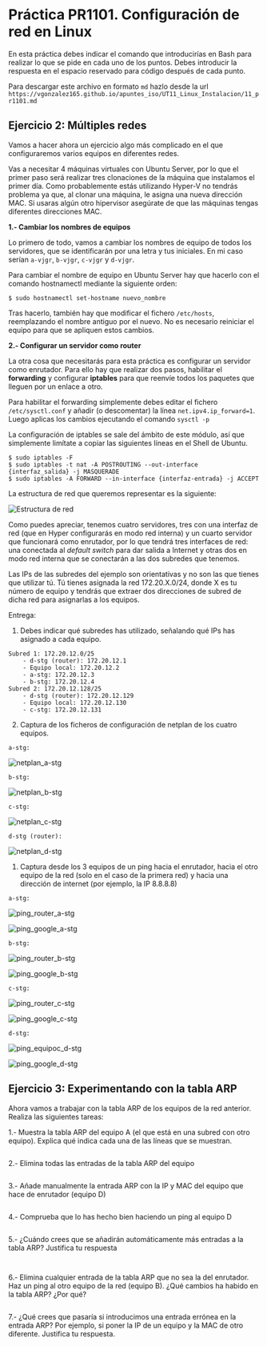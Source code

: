 # Práctica PR1101. Configuración de red en Linux

En esta práctica debes indicar el comando que introducirías en Bash para realizar lo que se pide en cada uno de los puntos. Debes introducir la respuesta en el espacio reservado para código después de cada punto.

Para descargar este archivo en formato `md` hazlo desde la url `https://vgonzalez165.github.io/apuntes_iso/UT11_Linux_Instalacion/11_pr1101.md`


## Ejercicio 2: Múltiples redes

Vamos a hacer ahora un ejercicio algo más complicado en el que configuraremos varios equipos en diferentes redes.

Vas a necesitar 4 máquinas virtuales con Ubuntu Server, por lo que el primer paso será realizar tres clonaciones de la máquina que instalamos el primer día. Como probablemente estás utilizando Hyper-V no tendrás problema ya que, al clonar una máquina, le asigna una nueva dirección MAC. Si usaras algún otro hipervisor asegúrate de que las máquinas tengas diferentes direcciones MAC.

**1.- Cambiar los nombres de equipos**

Lo primero de todo, vamos a cambiar los nombres de equipo de todos los servidores, que se identificarán por una letra y tus iniciales. En mi caso serían `a-vjgr`, `b-vjgr`, `c-vjgr` y `d-vjgr`.

Para cambiar el nombre de equipo en Ubuntu Server hay que hacerlo con el comando hostnamectl mediante la siguiente orden:

```
$ sudo hostnamectl set-hostname nuevo_nombre
```

Tras hacerlo, también hay que modificar el fichero `/etc/hosts`, reemplazando el nombre antiguo por el nuevo. No es necesario reiniciar el equipo para que se apliquen estos cambios.

**2.- Configurar un servidor como router**

La otra cosa que necesitarás para esta práctica es configurar un servidor como enrutador. Para ello hay que realizar dos pasos, habilitar el **forwarding** y configurar **iptables** para que reenvíe todos los paquetes que lleguen por un enlace a otro.

Para habilitar el forwarding simplemente debes editar el fichero `/etc/sysctl.conf` y añadir (o descomentar) la línea `net.ipv4.ip_forward=1`. Luego aplicas los cambios ejecutando el comando `sysctl -p`

La configuración de iptables se sale del ámbito de este módulo, así que simplemente limítate a copiar las siguientes líneas en el Shell de Ubuntu.

```
$ sudo iptables -F
$ sudo iptables -t nat -A POSTROUTING --out-interface {interfaz_salida} -j MASQUERADE
$ sudo iptables -A FORWARD --in-interface {interfaz-entrada} -j ACCEPT
```

La estructura de red que queremos representar es la siguiente:

![Estructura de red](imgs/pr1101.png)
 
Como puedes apreciar, tenemos cuatro servidores, tres con una interfaz de red (que en Hyper  configurarás en modo red interna) y un cuarto servidor que funcionará como enrutador, por lo que tendrá tres interfaces de red: una conectada al *default switch*  para dar salida a Internet y otras dos en modo red interna que se conectarán a las dos subredes que tenemos.

Las IPs de las subredes del ejemplo son orientativas y no son las que tienes que utilizar tú. Tú tienes asignada la red 172.20.X.0/24, donde X es tu número de equipo y tendrás que extraer dos direcciones de subred de dicha red para asignarlas a los equipos.

Entrega: 

1. Debes indicar qué subredes has utilizado, señalando qué IPs has asignado a cada equipo.

```
Subred 1: 172.20.12.0/25
    - d-stg (router): 172.20.12.1
    - Equipo local: 172.20.12.2
    - a-stg: 172.20.12.3
    - b-stg: 172.20.12.4
Subred 2: 172.20.12.128/25
    - d-stg (router): 172.20.12.129
    - Equipo local: 172.20.12.130
    - c-stg: 172.20.12.131
```

2. Captura de los ficheros de configuración de netplan de los cuatro equipos.

```
a-stg:
```
![netplan_a-stg](imgs/np_a.png)
```
b-stg:
```
![netplan_b-stg](imgs/np_b.png)
```
c-stg:
```
![netplan_c-stg](imgs/np_c.png)
```
d-stg (router):
```
![netplan_d-stg](imgs/np_d.png)


1. Captura desde los 3 equipos de un ping hacia el enrutador, hacia el otro equipo de la red (solo en el caso de la primera red) y hacia una dirección de internet (por ejemplo, la IP 8.8.8.8)

```
a-stg:
```
![ping_router_a-stg](imgs/ping_a-d.png)

![ping_google_a-stg](imgs/ping_a-8.png)
```
b-stg:
```
![ping_router_b-stg](imgs/ping_b-d.png)

![ping_google_b-stg](imgs/ping_b-8.png)
```
c-stg:
```
![ping_router_c-stg](imgs/ping_c-d.png)

![ping_google_c-stg](imgs/ping_c-8.png)
```
d-stg:
```
![ping_equipoc_d-stg](imgs/ping_d-c.png)

![ping_google_d-stg](imgs/ping_d-8.png)

## Ejercicio 3: Experimentando con la tabla ARP

Ahora vamos a trabajar con la tabla ARP de los equipos de la red anterior. Realiza las siguientes tareas:

1.- Muestra la tabla ARP del equipo A (el que está en una subred con otro equipo). Explica qué indica cada una de las líneas que se muestran.

```

```

2.- Elimina todas las entradas de la tabla ARP del equipo

```

```

3.- Añade manualmente la entrada ARP con la IP y MAC del equipo que hace de enrutador (equipo D)

```

```

4.- Comprueba que lo has hecho bien haciendo un ping al equipo D

```

```

5.- ¿Cuándo crees que se añadirán automáticamente más entradas a la tabla ARP? Justifica tu respuesta

```


```

6.- Elimina cualquier entrada de la tabla ARP que no sea la del enrutador. Haz un ping al otro equipo de la red (equipo B). ¿Qué cambios ha habido en la tabla ARP? ¿Por qué?

```

```

7.- ¿Qué crees que pasaría si introducimos una entrada errónea en la entrada ARP? Por ejemplo, si poner la IP de un equipo y la MAC de otro diferente. Justifica tu respuesta.

```

```



